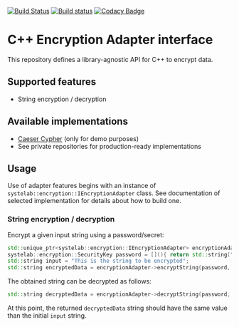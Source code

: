[![Build Status](https://travis-ci.org/systelab/cpp-encryption-adapter.svg?branch=master)](https://travis-ci.org/systelab/cpp-encryption-adapter)
[![Build status](https://ci.appveyor.com/api/projects/status/ruikmrb5myae2ovn?svg=true)](https://ci.appveyor.com/project/systelab/cpp-encryption-adapter)
[![Codacy Badge](https://app.codacy.com/project/badge/Grade/d7812dbf0bf64e45bf4078aee7ad6259)](https://www.codacy.com/gh/systelab/cpp-encryption-adapter/dashboard?utm_source=github.com&amp;utm_medium=referral&amp;utm_content=systelab/cpp-encryption-adapter&amp;utm_campaign=Badge_Grade)


# C++ Encryption Adapter interface

This repository defines a library-agnostic API for C++ to encrypt data.

## Supported features

* String encryption / decryption

## Available implementations

* [Caeser Cypher](https://github.com/systelab/cpp-caeser-cypher-encryption-adapter) (only for demo purposes)
* See private repositories for production-ready implementations

## Usage

Use of adapter features begins with an instance of `systelab::encryption::IEncryptionAdapter` class. See documentation of selected implementation for details about how to build one.

### String encryption / decryption

Encrypt a given input string using a password/secret:

```cpp
std::unique_ptr<systelab::encryption::IEncryptionAdapter> encryptionAdapter = ...;
systelab::encryption::SecurityKey password = [](){ return std::string("P@ssw0rdG0esHere"); };
std::string input = "This is the string to be encrypted";
std::string encryptedData = encryptionAdapter->encryptString(password, input);
```

The obtained string can be decrypted as follows:

```cpp
std::string decryptedData = encryptionAdapter->decryptString(password, encryptedData);
```

At this point, the returned `decryptedData` string should have the same value than the initial `input` string.
